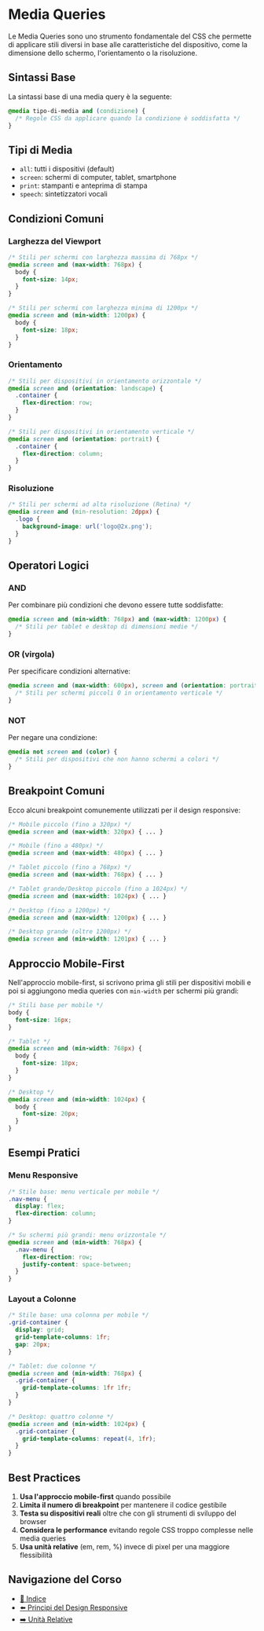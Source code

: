 # Media Queries

Le Media Queries sono uno strumento fondamentale del CSS che permette di applicare stili diversi in base alle caratteristiche del dispositivo, come la dimensione dello schermo, l'orientamento o la risoluzione.

## Sintassi Base

La sintassi base di una media query è la seguente:

```css
@media tipo-di-media and (condizione) {
  /* Regole CSS da applicare quando la condizione è soddisfatta */
}
```

## Tipi di Media

- `all`: tutti i dispositivi (default)
- `screen`: schermi di computer, tablet, smartphone
- `print`: stampanti e anteprima di stampa
- `speech`: sintetizzatori vocali

## Condizioni Comuni

### Larghezza del Viewport

```css
/* Stili per schermi con larghezza massima di 768px */
@media screen and (max-width: 768px) {
  body {
    font-size: 14px;
  }
}

/* Stili per schermi con larghezza minima di 1200px */
@media screen and (min-width: 1200px) {
  body {
    font-size: 18px;
  }
}
```

### Orientamento

```css
/* Stili per dispositivi in orientamento orizzontale */
@media screen and (orientation: landscape) {
  .container {
    flex-direction: row;
  }
}

/* Stili per dispositivi in orientamento verticale */
@media screen and (orientation: portrait) {
  .container {
    flex-direction: column;
  }
}
```

### Risoluzione

```css
/* Stili per schermi ad alta risoluzione (Retina) */
@media screen and (min-resolution: 2dppx) {
  .logo {
    background-image: url('logo@2x.png');
  }
}
```

## Operatori Logici

### AND

Per combinare più condizioni che devono essere tutte soddisfatte:

```css
@media screen and (min-width: 768px) and (max-width: 1200px) {
  /* Stili per tablet e desktop di dimensioni medie */
}
```

### OR (virgola)

Per specificare condizioni alternative:

```css
@media screen and (max-width: 600px), screen and (orientation: portrait) {
  /* Stili per schermi piccoli O in orientamento verticale */
}
```

### NOT

Per negare una condizione:

```css
@media not screen and (color) {
  /* Stili per dispositivi che non hanno schermi a colori */
}
```

## Breakpoint Comuni

Ecco alcuni breakpoint comunemente utilizzati per il design responsive:

```css
/* Mobile piccolo (fino a 320px) */
@media screen and (max-width: 320px) { ... }

/* Mobile (fino a 480px) */
@media screen and (max-width: 480px) { ... }

/* Tablet piccolo (fino a 768px) */
@media screen and (max-width: 768px) { ... }

/* Tablet grande/Desktop piccolo (fino a 1024px) */
@media screen and (max-width: 1024px) { ... }

/* Desktop (fino a 1200px) */
@media screen and (max-width: 1200px) { ... }

/* Desktop grande (oltre 1200px) */
@media screen and (min-width: 1201px) { ... }
```

## Approccio Mobile-First

Nell'approccio mobile-first, si scrivono prima gli stili per dispositivi mobili e poi si aggiungono media queries con `min-width` per schermi più grandi:

```css
/* Stili base per mobile */
body {
  font-size: 16px;
}

/* Tablet */
@media screen and (min-width: 768px) {
  body {
    font-size: 18px;
  }
}

/* Desktop */
@media screen and (min-width: 1024px) {
  body {
    font-size: 20px;
  }
}
```

## Esempi Pratici

### Menu Responsive

```css
/* Stile base: menu verticale per mobile */
.nav-menu {
  display: flex;
  flex-direction: column;
}

/* Su schermi più grandi: menu orizzontale */
@media screen and (min-width: 768px) {
  .nav-menu {
    flex-direction: row;
    justify-content: space-between;
  }
}
```

### Layout a Colonne

```css
/* Stile base: una colonna per mobile */
.grid-container {
  display: grid;
  grid-template-columns: 1fr;
  gap: 20px;
}

/* Tablet: due colonne */
@media screen and (min-width: 768px) {
  .grid-container {
    grid-template-columns: 1fr 1fr;
  }
}

/* Desktop: quattro colonne */
@media screen and (min-width: 1024px) {
  .grid-container {
    grid-template-columns: repeat(4, 1fr);
  }
}
```

## Best Practices

1. **Usa l'approccio mobile-first** quando possibile
2. **Limita il numero di breakpoint** per mantenere il codice gestibile
3. **Testa su dispositivi reali** oltre che con gli strumenti di sviluppo del browser
4. **Considera le performance** evitando regole CSS troppo complesse nelle media queries
5. **Usa unità relative** (em, rem, %) invece di pixel per una maggiore flessibilità

## Navigazione del Corso
- [📑 Indice](../README.md)
- [⬅️ Principi del Design Responsive](./01-PrincipiResponsive.md)
- [➡️ Unità Relative](./03-UnitàRelative.md)